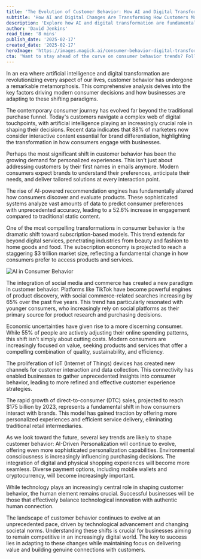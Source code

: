 ```yaml
---
title: 'The Evolution of Customer Behavior: How AI and Digital Transformation Are Reshaping Consumer Decision-Making'
subtitle: 'How AI and Digital Changes Are Transforming How Customers Make Decisions'
description: 'Explore how AI and digital transformation are fundamentally changing consumer behavior and decision-making patterns. From personalized experiences to subscription models, discover the key trends reshaping customer interactions and what they mean for businesses.'
author: 'David Jenkins'
read_time: '8 mins'
publish_date: '2025-02-17'
created_date: '2025-02-17'
heroImage: 'https://images.magick.ai/consumer-behavior-digital-transformation.jpg'
cta: 'Want to stay ahead of the curve on consumer behavior trends? Follow MagickAI on LinkedIn for regular insights and cutting-edge analysis on how AI is transforming customer decision-making.'
---
```


In an era where artificial intelligence and digital transformation are revolutionizing every aspect of our lives, customer behavior has undergone a remarkable metamorphosis. This comprehensive analysis delves into the key factors driving modern consumer decisions and how businesses are adapting to these shifting paradigms.

The contemporary consumer journey has evolved far beyond the traditional purchase funnel. Today's customers navigate a complex web of digital touchpoints, with artificial intelligence playing an increasingly crucial role in shaping their decisions. Recent data indicates that 88% of marketers now consider interactive content essential for brand differentiation, highlighting the transformation in how consumers engage with businesses.

Perhaps the most significant shift in customer behavior has been the growing demand for personalized experiences. This isn't just about addressing customers by their first names in emails anymore. Modern consumers expect brands to understand their preferences, anticipate their needs, and deliver tailored solutions at every interaction point.

The rise of AI-powered recommendation engines has fundamentally altered how consumers discover and evaluate products. These sophisticated systems analyze vast amounts of data to predict consumer preferences with unprecedented accuracy, leading to a 52.6% increase in engagement compared to traditional static content.

One of the most compelling transformations in consumer behavior is the dramatic shift toward subscription-based models. This trend extends far beyond digital services, penetrating industries from beauty and fashion to home goods and food. The subscription economy is projected to reach a staggering $3 trillion market size, reflecting a fundamental change in how consumers prefer to access products and services.

![AI in Consumer Behavior](https://i.magick.ai/consumer-behavior-ai.jpg)

The integration of social media and commerce has created a new paradigm in customer behavior. Platforms like TikTok have become powerful engines of product discovery, with social commerce-related searches increasing by 65% over the past five years. This trend has particularly resonated with younger consumers, who increasingly rely on social platforms as their primary source for product research and purchasing decisions.

Economic uncertainties have given rise to a more discerning consumer. While 55% of people are actively adjusting their online spending patterns, this shift isn't simply about cutting costs. Modern consumers are increasingly focused on value, seeking products and services that offer a compelling combination of quality, sustainability, and efficiency.

The proliferation of IoT (Internet of Things) devices has created new channels for customer interaction and data collection. This connectivity has enabled businesses to gather unprecedented insights into consumer behavior, leading to more refined and effective customer experience strategies.

The rapid growth of direct-to-consumer (DTC) sales, projected to reach $175 billion by 2023, represents a fundamental shift in how consumers interact with brands. This model has gained traction by offering more personalized experiences and efficient service delivery, eliminating traditional retail intermediaries.

As we look toward the future, several key trends are likely to shape customer behavior: AI-Driven Personalization will continue to evolve, offering even more sophisticated personalization capabilities. Environmental consciousness is increasingly influencing purchasing decisions. The integration of digital and physical shopping experiences will become more seamless. Diverse payment options, including mobile wallets and cryptocurrency, will become increasingly important.

While technology plays an increasingly central role in shaping customer behavior, the human element remains crucial. Successful businesses will be those that effectively balance technological innovation with authentic human connection.

The landscape of customer behavior continues to evolve at an unprecedented pace, driven by technological advancement and changing societal norms. Understanding these shifts is crucial for businesses aiming to remain competitive in an increasingly digital world. The key to success lies in adapting to these changes while maintaining focus on delivering value and building genuine connections with customers.